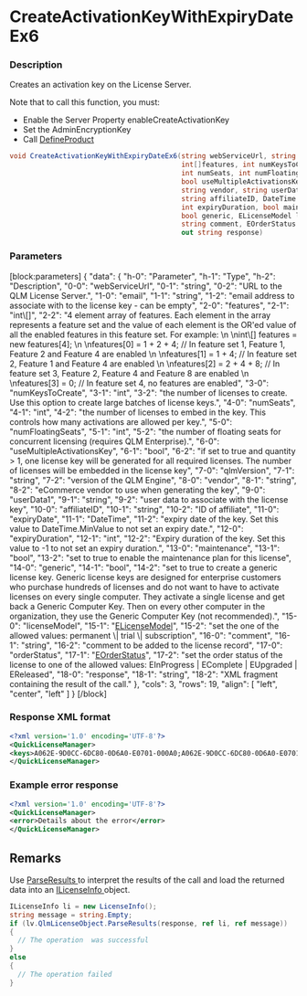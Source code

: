 # CreateActivationKeyWithExpiryDateEx6

### Description

Creates an activation key on the License Server.

Note that to call this function, you must:

* Enable the Server Property enableCreateActivationKey
* Set the AdminEncryptionKey
* Call [DefineProduct](https://soraco.readme.io/reference/defineproduct)

```c#
void CreateActivationKeyWithExpiryDateEx6(string webServiceUrl, string email, 
                                          int[]features, int numKeysToCreate, 
                                          int numSeats, int numFloatingSeats, 
                                          bool useMultipleActivationsKey, string qlmVersion, 
                                          string vendor, string userData1, 
                                          string affiliateID, DateTime expiryDate, 
                                          int expiryDuration, bool maintenance, 
                                          bool generic, ELicenseModel licenseModel, 
                                          string comment, EOrderStatus orderStatus, 
                                          out string response)
```

### Parameters

\[block:parameters] { "data": { "h-0": "Parameter", "h-1": "Type", "h-2": "Description", "0-0": "webServiceUrl", "0-1": "string", "0-2": "URL to the QLM License Server.", "1-0": "email", "1-1": "string", "1-2": "email address to associate with to the license key - can be empty", "2-0": "features", "2-1": "int\\\[]", "2-2": "4 element array of features. Each element in the array represents a feature set and the value of each element is the OR'ed value of all the enabled features in this feature set. For example: \n \nint\\\[] features = new features\[4]; \n \nfeatures\[0] = 1 + 2 + 4; // In feature set 1, Feature 1, Feature 2 and Feature 4 are enabled \n \nfeatures\[1] = 1 + 4; // In feature set 2, Feature 1 and Feature 4 are enabled \n \nfeatures\[2] = 2 + 4 + 8; // In feature set 3, Feature 2, Feature 4 and Feature 8 are enabled \n \nfeatures\[3] = 0; // In feature set 4, no features are enabled", "3-0": "numKeysToCreate", "3-1": "int", "3-2": "the number of licenses to create. Use this option to create large batches of license keys.", "4-0": "numSeats", "4-1": "int", "4-2": "the number of licenses to embed in the key. This controls how many activations are allowed per key.", "5-0": "numFloatingSeats", "5-1": "int", "5-2": "the number of floating seats for concurrent licensing (requires QLM Enterprise).", "6-0": "useMultipleActivationsKey", "6-1": "bool", "6-2": "if set to true and quantity > 1, one license key will be generated for all required licenses. The number of licenses will be embedded in the license key", "7-0": "qlmVersion", "7-1": "string", "7-2": "version of the QLM Engine", "8-0": "vendor", "8-1": "string", "8-2": "eCommerce vendor to use when generating the key", "9-0": "userData1", "9-1": "string", "9-2": "user data to associate with the license key", "10-0": "affiliateID", "10-1": "string", "10-2": "ID of affiliate", "11-0": "expiryDate", "11-1": "DateTime", "11-2": "expiry date of the key. Set this value to DateTime.MinValue to not set an expiry date.", "12-0": "expiryDuration", "12-1": "int", "12-2": "Expiry duration of the key. Set this value to -1 to not set an expiry duration.", "13-0": "maintenance", "13-1": "bool", "13-2": "set to true to enable the maintenance plan for this license", "14-0": "generic", "14-1": "bool", "14-2": "set to true to create a generic license key. Generic license keys are designed for enterprise customers who purchase hundreds of licenses and do not want to have to activate licenses on every single computer. They activate a single license and get back a Generic Computer Key. Then on every other computer in the organization, they use the Generic Computer Key (not recommended).", "15-0": "licenseModel", "15-1": "[ELicenseModel](https://soraco.readme.io/reference/elicensemodel)", "15-2": "set the one of the allowed values: permanent \\| trial \\| subscription", "16-0": "comment", "16-1": "string", "16-2": "comment to be added to the license record", "17-0": "orderStatus", "17-1": "[EOrderStatus](https://soraco.readme.io/reference/eorderstatus)", "17-2": "set the order status of the license to one of the allowed values: EInProgress | EComplete | EUpgraded | EReleased", "18-0": "response", "18-1": "string", "18-2": "XML fragment containing the result of the call." }, "cols": 3, "rows": 19, "align": \[ "left", "center", "left" ] } \[/block]

### Response XML format

```xml
<?xml version='1.0' encoding='UTF-8'?>
<QuickLicenseManager>
<keys>A062E-9D0CC-6DC80-0D6A0-E0701-000A0;A062E-9D0CC-6DC80-0D6A0-E0701-000A0</keys>
</QuickLicenseManager>
```

### Example error response

```xml
<?xml version='1.0' encoding='UTF-8'?>
<QuickLicenseManager>
<error>Details about the error</error>
</QuickLicenseManager>
```

## Remarks

Use [ParseResults ](https://soraco.readme.io/reference/parseresults)to interpret the results of the call and load the returned data into an [ILicenseInfo ](https://soraco.readme.io/reference/ilicenseinfo)object.

```c#
ILicenseInfo li = new LicenseInfo();
string message = string.Empty;
if (lv.QlmLicenseObject.ParseResults(response, ref li, ref message))
{
  // The operation  was successful	
}
else
{
  // The operation failed
}
```

